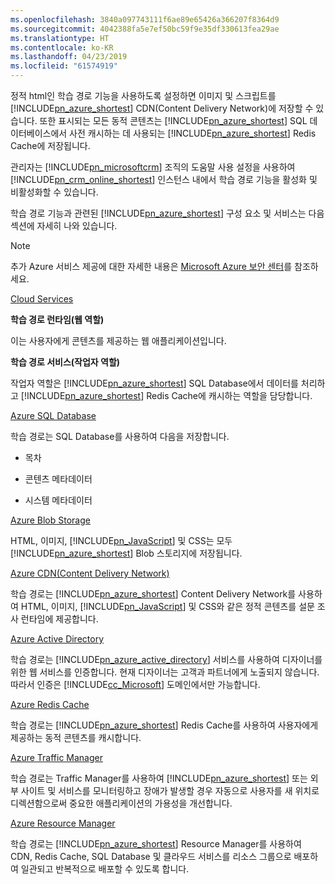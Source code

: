 ```yaml
---
ms.openlocfilehash: 3840a097743111f6ae89e65426a366207f8364d9
ms.sourcegitcommit: 4042388fa5e7ef50bc59f9e35df330613fea29ae
ms.translationtype: HT
ms.contentlocale: ko-KR
ms.lasthandoff: 04/23/2019
ms.locfileid: "61574919"
---
```

정적 html인 학습 경로 기능을 사용하도록 설정하면 이미지 및 스크립트를 [!INCLUDE[pn_azure_shortest](pn-azure-shortest.md)] CDN(Content Delivery Network)에 저장할 수 있습니다. 또한 표시되는 모든 동적 콘텐츠는 [!INCLUDE[pn_azure_shortest](pn-azure-shortest.md)] SQL 데이터베이스에서 사전 캐시하는 데 사용되는 [!INCLUDE[pn_azure_shortest](pn-azure-shortest.md)] Redis Cache에 저장됩니다.  
  
 관리자는 [!INCLUDE[pn_microsoftcrm](pn-microsoftcrm.md)] 조직의 도움말 사용 설정을 사용하여 [!INCLUDE[pn_crm_online_shortest](pn-crm-online-shortest.md)] 인스턴스 내에서 학습 경로 기능을 활성화 및 비활성화할 수 있습니다.  
  
 학습 경로 기능과 관련된 [!INCLUDE[pn_azure_shortest](pn-azure-shortest.md)] 구성 요소 및 서비스는 다음 섹션에 자세히 나와 있습니다.  
  
> [!NOTE]
>  추가 Azure 서비스 제공에 대한 자세한 내용은 [Microsoft Azure 보안 센터](https://azure.microsoft.com/en-us/support/trust-center/)를 참조하세요.  
  
 [Cloud Services](https://azure.microsoft.com/en-us/services/cloud-services/)  
  
 **학습 경로 런타임(웹 역할)**  
  
 이는 사용자에게 콘텐츠를 제공하는 웹 애플리케이션입니다.  
  
 **학습 경로 서비스(작업자 역할)**  
  
 작업자 역할은 [!INCLUDE[pn_azure_shortest](pn-azure-shortest.md)] SQL Database에서 데이터를 처리하고 [!INCLUDE[pn_azure_shortest](pn-azure-shortest.md)] Redis Cache에 캐시하는 역할을 담당합니다.  
  
 [Azure SQL Database](https://azure.microsoft.com/en-us/services/sql-database/)  
  
 학습 경로는 SQL Database를 사용하여 다음을 저장합니다.  
  
-   목차  
  
-   콘텐츠 메타데이터  
  
-   시스템 메타데이터  
  
 [Azure Blob Storage](https://azure.microsoft.com/en-us/services/storage/)  
  
 HTML, 이미지, [!INCLUDE[pn_JavaScript](pn-javascript.md)] 및 CSS는 모두 [!INCLUDE[pn_azure_shortest](pn-azure-shortest.md)] Blob 스토리지에 저장됩니다.  
  
 [Azure CDN(Content Delivery Network)](https://azure.microsoft.com/en-us/services/cdn/)  
  
 학습 경로는 [!INCLUDE[pn_azure_shortest](pn-azure-shortest.md)] Content Delivery Network를 사용하여 HTML, 이미지, [!INCLUDE[pn_JavaScript](pn-javascript.md)] 및 CSS와 같은 정적 콘텐츠를 설문 조사 런타임에 제공합니다.  
  
 [Azure Active Directory](https://azure.microsoft.com/en-us/services/active-directory/)  
  
 학습 경로는 [!INCLUDE[pn_azure_active_directory](pn-azure-active-directory.md)] 서비스를 사용하여 디자이너를 위한 웹 서비스를 인증합니다. 현재 디자이너는 고객과 파트너에게 노출되지 않습니다. 따라서 인증은 [!INCLUDE[cc_Microsoft](cc-microsoft.md)] 도메인에서만 가능합니다.  
  
 [Azure Redis Cache](https://azure.microsoft.com/en-us/services/cache/)  
  
 학습 경로는 [!INCLUDE[pn_azure_shortest](pn-azure-shortest.md)] Redis Cache를 사용하여 사용자에게 제공하는 동적 콘텐츠를 캐시합니다.  
  
 [Azure Traffic Manager](https://azure.microsoft.com/en-us/services/traffic-manager/)  
  
 학습 경로는 Traffic Manager를 사용하여 [!INCLUDE[pn_azure_shortest](pn-azure-shortest.md)] 또는 외부 사이트 및 서비스를 모니터링하고 장애가 발생할 경우 자동으로 사용자를 새 위치로 디렉션함으로써 중요한 애플리케이션의 가용성을 개선합니다.  
  
 [Azure Resource Manager](https://azure.microsoft.com/en-us/features/resource-manager/)  
  
 학습 경로는 [!INCLUDE[pn_azure_shortest](pn-azure-shortest.md)] Resource Manager를 사용하여 CDN, Redis Cache, SQL Database 및 클라우드 서비스를 리소스 그룹으로 배포하여 일관되고 반복적으로 배포할 수 있도록 합니다.